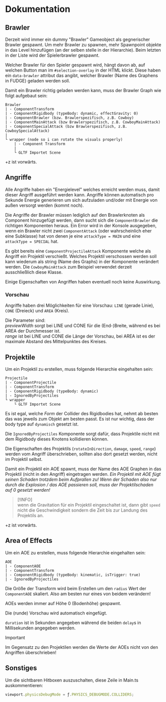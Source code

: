 # Dokumentation

## Brawler

Derzeit wird immer ein dummy "Brawler" Gameobject als gegnerischer Brawler gespawnt. Um mehr Brawler zu spawnen, mehr Spawnpoint objekte in das Level hinzufügen (an der selben stelle in der Hierarchie). Beim letzten in der Liste wird der Spielerbrawler gespawnt.

Welcher Brawler für den Spieler gespawnt wird, hängt davon ab, auf welchen Button man im `#selection-overlay` in der HTML klickt. Diese haben ein `data-brawler` attribut das angibt, welcher Brawler (Name des Graphens in FUDGE) geladen werden soll.

Damit ein Brawler richtig geladen werden kann, muss der Brawler Graph wie folgt aufgebaut sein:

```
Brawler
| - ComponentTransform
| - ComponentRigidbody (typeBody: dynamic, effectGravity: 0)
| - ComponentBrawler (bzw. Brawlerspezifisch, z.B. Cowboy)
| - ComponentMainAttack (bzw Brawlerspezifisch, z.B. CowboyMainAttack)
| - ComponentSpecialAttack (bzw Brawlerspezifisch, z.B. CowboySpecialAttack)
|
└ wrapper (node so i can rotate the visuals properly)
    | - Component Transform
    |
    └ GLTF Importet Scene
```

+z ist vorwärts.

## Angriffe

Alle Angriffe haben ein "Energielevel" welches erreicht werden muss, damit dieser Angriff ausgeführt werden kann. Angriffe können automatisch pro Sekunde Energie generieren um sich aufzuladen und/oder mit Energie von außen versorgt werden (kommt noch).

Die Angriffe der Brawler müssen lediglich auf den Brawlerknoten als Component hinzugefügt werden, dann sucht sich die `ComponentBrawler` die richtigen Komponenten heraus. Ein Error wird in der Konsole ausgegeben, wenn ein Brawler nicht zwei `ComponentAttack` (oder wahrscheinlich eher eine Subklasse) hat von denen je eine `attackType = MAIN` und eine `attackType = SPECIAL` hat.

Es gibt bereits eine `ComponentProjectileAttack` Komponente welche als Angriff ein Projektil verschießt. Welches Projektil verschossen werden soll kann wiederum als string (Name des Graphs) in der Komponente verändert werden. Die `CowboyMainAttack` zum Beispiel verwendet derzeit ausschließlich diese Klasse.

Einige Eigenschaften von Angriffen haben eventuell noch keine Auswirkung.

### Vorschau
Angriffe haben drei Möglichkeiten für eine Vorschau: `LINE` (gerade Linie), `CONE` (Dreieck) und `AREA` (Kreis).

Die Parameter sind:  
_previewWidth_ sorgt bei LINE und CONE für die (End-)Breite, während es bei AREA der Durchmesser ist.  
_range_ ist bei LINE und CONE die Länge der Vorschau, bei AREA ist es der maximale Abstand des Mittelpunktes des Kreises.

## Projektile

Um ein Projektil zu erstellen, muss folgende Hierarchie eingehalten sein:

```
Projectile
| - ComponentProjectile
| - ComponentTransform
| - ComponentRigidbody (typeBody: dynamic)
| - IgnoredByProjectiles
└ wrapper
    └ GLTF Importet Scene
```

Es ist egal, welche _Form_ der Collider des Rigidbodies hat, nehmt ab besten das was jeweils zum Objekt am besten passt. Es ist nur wichtig, dass der body type auf `dynamisch` gesetzt ist.

Die `IgnoredByProjectiles` Komponente sorgt dafür, dass Projektile nicht mit dem Rigidbody dieses Knotens kollidieren können.

Die Eigenschaften des Projektils (`rotateInDirection`, `damage`, `speed`, `range`) werden vom Angriff überschrieben, sollten also dort gesetzt werden, nicht im Projektil selbst.

Damit ein Projektil ein AOE spawnt, muss der Name des AOE Graphen in das Projektil (nicht in den Angriff) eingetragen werden. _Ein Projektil mit AOE fügt seinen Schaden trotzdem beim Aufprallen zu! Wenn der Schaden also nur durch die Explosion / das AOE passieren soll, muss der Projektilschaden auf 0 gesetzt werden!_

> [!INFO]  
> wenn die Gravitation für ein Projektil eingeschaltet ist, dann gibt `speed` nicht die Geschwindigkeit sondern die Zeit bis zur Landung des Projektils an.

+z ist vorwärts.

## Area of Effects

Um ein AOE zu erstellen, muss folgende Hierarchie eingehalten sein:
```
AOE
| - ComponentAOE
| - ComponentTransform
| - ComponentRigidbody (typeBody: kinematic, isTrigger: true)
| - IgnoredByProjectiles
```

Die Größe der Transform wird beim Erstellen um den `radius` Wert der `ComponentAOE` skaliert. Also am besten nur eines von beidem verändern!

AOEs werden immer auf Höhe 0 (Bodenhöhe) gespawnt.

Die (runde) Vorschau wird automatisch eingefügt.

`duration` ist in Sekunden angegeben während die beiden `delay`s in Millisekunden angegeben werden.

> [!IMPORTANT]  
> Im Gegensatz zu den Projektilen werden die Werte der AOEs nicht von den Angriffen überschrieben!

## Sonstiges

Um die sichtbaren Hitboxen auszuschalten, diese Zeile in Main.ts auskommentieren: 
```ts
viewport.physicsDebugMode = ƒ.PHYSICS_DEBUGMODE.COLLIDERS;
```